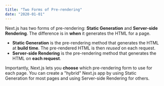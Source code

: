 ```yaml
---
title: "Two Forms of Pre-rendering"
date: "2020-01-01"
---
```


Next.js has two forms of pre-rendering: **Static Generation** and **Server-side Rendering**. The
difference is in **when** it generates the HTML for a page.

- **Static Generation** is the pre-rendering method that generates the HTML at **build time**. The
  pre-rendered HTML is then _reused_ on each request.
- **Server-side Rendering** is the pre-rendering method that generates the HTML on **each request**.

Importantly, Next.js lets you **choose** which pre-rendering form to use for each page. You can
create a "hybrid" Next.js app by using Static Generation for most pages and using Server-side
Rendering for others.
